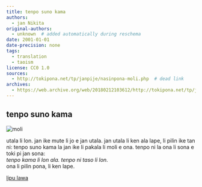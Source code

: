 ```yaml
---
title: tenpo suno kama
authors:
  - jan Nikita
original-authors:
  - unknown  # added automatically during reschema
date: 2001-01-01
date-precision: none
tags:
  - translation
  - taoism
license: CC0 1.0
sources:
  - http://tokipona.net/tp/janpije/nasinpona-moli.php  # dead link
archives:
  - https://web.archive.org/web/20180212103612/http://tokipona.net/tp/janpije/nasinpona-moli.php
---
```


## tenpo suno kama

![moli](https://web.archive.org/web/20180212103612im_/http://tokipona.net/tp/janpije/texts/nasinpona/moli.png)

utala li lon. jan ike mute li jo e jan utala. jan utala li ken ala lape, li pilin ike tan ni: tenpo suno kama la jan ike li pakala li moli e ona. tenpo ni la ona li sona e toki pi jan sona:  \
*tenpo kama li lon ala. tenpo ni taso li lon.*  \
ona li pilin pona, li ken lape.

[lipu lawa](./nasin-pona-nasin.md)

